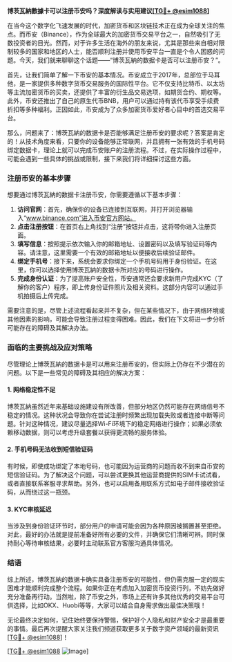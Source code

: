 **博茨瓦納數據卡可以注册币安吗？深度解读与实用建议[[TG💪+ @esim1088](https://t.me/s/esim1088)]**

在当今这个数字化飞速发展的时代，加密货币和区块链技术正在成为全球关注的焦点。而币安（Binance），作为全球最大的加密货币交易平台之一，自然吸引了无数投资者的目光。然而，对于许多生活在海外的朋友来说，尤其是那些来自相对限制较多的国家和地区的人士，能否顺利注册并使用币安平台一直是个令人困惑的问题。今天，我们就来聊聊这个话题——“博茨瓦納的数据卡是否可以注册币安？”。

首先，让我们简单了解一下币安的基本情况。币安成立于2017年，总部位于马耳他，是一家提供多种数字货币交易服务的国际性平台。它不仅支持比特币、以太坊等主流加密货币的买卖，还提供了丰富的衍生品交易选项，如期货合约、期权等。此外，币安还推出了自己的原生代币BNB，用户可以通过持有该代币享受手续费折扣等多种福利。正因如此，币安成为了众多加密货币爱好者心目中的首选交易平台。

那么，问题来了：博茨瓦納的数据卡是否能够满足注册币安的要求呢？答案是肯定的！从技术角度来看，只要你的设备能够正常联网，并且拥有一张有效的手机号码绑定数据卡，理论上就可以完成币安账户的注册流程。不过，在实际操作过程中，可能会遇到一些具体的挑战或限制，接下来我们将详细探讨这些方面。

### 注册币安的基本步骤

想要通过博茨瓦納的数据卡注册币安，你需要遵循以下基本步骤：

1. **访问官网**：首先，确保你的设备已连接到互联网，并打开浏览器输入“www.binance.com”进入币安官方网站。
2. **点击注册按钮**：在首页右上角找到“注册”按钮并点击，这将带你进入注册页面。
3. **填写信息**：按照提示依次输入你的邮箱地址、设置密码以及填写验证码等内容。请注意，这里需要一个有效的邮箱地址以便接收后续验证邮件。
4. **绑定手机号**：接下来，系统会要求你绑定一个手机号码用于身份验证。在这里，你可以选择使用博茨瓦納的数据卡所对应的号码进行操作。
5. **完成身份认证**：为了提高账户安全性，币安通常还会要求新用户完成KYC（了解你的客户）程序，即上传身份证件照片及相关资料。这部分内容可以通过手机拍摄后上传完成。

需要注意的是，尽管上述流程看起来并不复杂，但在某些情况下，由于网络环境或其他因素的影响，可能会导致注册过程变得困难。因此，我们在下文将进一步分析可能存在的障碍及其解决办法。

### 面临的主要挑战及应对策略

尽管理论上博茨瓦納的数据卡是可以用来注册币安的，但实际上仍存在不少潜在的问题。以下是一些常见的障碍及其相应的解决方案：

#### 1. 网络稳定性不足
博茨瓦納虽然近年来基础设施建设有所改善，但部分地区仍然可能存在网络信号不稳定的情况。这种状况会导致你在尝试注册时频繁出现加载失败或者连接中断等问题。针对这种情况，建议尽量选择Wi-Fi环境下的稳定网络进行操作；如果必须依赖移动数据，则可以考虑升级套餐以获得更流畅的服务体验。

#### 2. 手机号码无法收到短信验证码
有时候，即使成功绑定了本地号码，也可能因为运营商的问题而收不到来自币安的短信验证码。为了解决这个问题，可以尝试更换其他运营商提供的SIM卡试试看，或者直接联系客服寻求帮助。另外，也可以启用备用联系方式如电子邮件接收验证码，从而绕过这一瓶颈。

#### 3. KYC审核延迟
当涉及到身份验证环节时，部分用户的申请可能会因为各种原因被搁置甚至拒绝。对此，最好的办法就是提前准备好所有必要的文件，并确保它们清晰可辨。同时保持耐心等待审核结果，必要时主动联系官方客服沟通具体情况。

### 结语

综上所述，博茨瓦納的数据卡确实具备注册币安的可能性，但仍需克服一定的现实困难才能顺利完成整个流程。如果你正在考虑加入加密货币投资行列，不妨先做好充分准备再行动。当然啦，除了币安之外，市场上还有许多其他优秀的交易平台可供选择，比如OKX、Huobi等等，大家可以结合自身需求做出最佳决策哦！

无论最终决定如何，记住始终要保持警惕，保护好个人隐私和财产安全才是最重要的事情。最后再次提醒大家关注我们频道获取更多关于数字资产领域的最新资讯[[TG💪+ @esim1088](https://t.me/s/esim1088)]！

[[TG💪+ @esim1088](https://t.me/s/esim1088) ![Image](https://i.postimg.cc/4NQfJmqS/Snipaste-2025-05-13-00-14-12.png)]